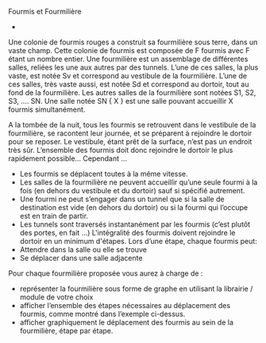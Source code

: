 Fourmis et Fourmilière

*
Une colonie de fourmis rouges a construit sa fourmilière sous terre, dans un vaste
champ.
Cette colonie de fourmis est composée de F fourmis avec F étant un nombre entier.
Une fourmilière est un assemblage de différentes salles, reliées les une aux autres par
des tunnels.
L’une de ces salles, la plus vaste, est notée Sv et correspond au vestibule de la
fourmilière.
L’une de ces salles, très vaste aussi, est notée Sd et correspond au dortoir, tout au fond
de la fourmilière.
Les autres salles de la fourmilière sont notées S1, S2, S3, .... SN.
Une salle notée SN { X } est une salle pouvant accueillir X fourmis simultanément.



A la tombée de la nuit, tous les fourmis se retrouvent dans le vestibule de la fourmilière,
se racontent leur journée, et se préparent à rejoindre le dortoir pour se reposer. Le
vestibule, étant prêt de la surface, n’est pas un endroit très sûr. L’ensemble des fourmis
doit donc rejoindre le dortoir le plus rapidement possible...
Cependant ...
- Les fourmis se déplacent toutes à la même vitesse.
- Les salles de la fourmilière ne peuvent accueillir qu’une seule fourmi à la fois (en
dehors du vestibule et du dortoir) sauf si spécifié autrement.
- Une fourmi ne peut s’engager dans un tunnel que si la salle de destination est
vide (en dehors du dortoir) ou si la fourmi qui l’occupe est en train de partir.
- Les tunnels sont traversés instantanément par les fourmis (c’est plutôt des
portes, en fait ...)
L'intégralité des fourmis doivent rejoindre le dortoir en un minimum d'étapes. Lors d’une
étape, chaque fourmis peut:
- Attendre dans la salle ou elle se trouve
- Se déplacer dans une salle adjacente

Pour chaque fourmilière proposée vous aurez à charge de :
- représenter la fourmilière sous forme de graphe en utilisant la librairie / module
de votre choix
- afficher l’ensemble des étapes nécessaires au déplacement des fourmis, comme
montré dans l’exemple ci-dessus.
- afficher graphiquement le déplacement des fourmis au sein de la fourmilière,
étape par étape.
